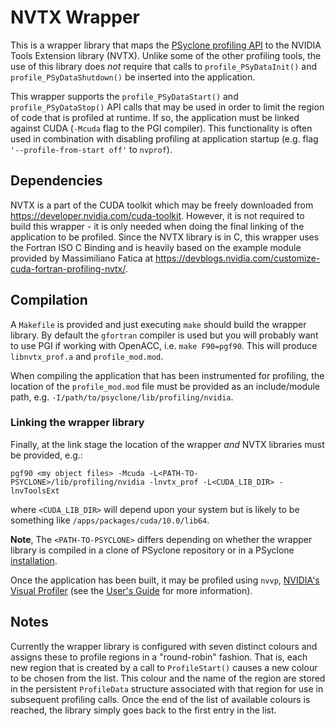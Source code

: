 <!--
## Licence

-------------------------------------------------------------------------------

BSD 3-Clause License

Copyright (c) 2019-2021, Science and Technology Facilities Council.
All rights reserved.

Redistribution and use in source and binary forms, with or without
modification, are permitted provided that the following conditions are met:

* Redistributions of source code must retain the above copyright notice, this
  list of conditions and the following disclaimer.

* Redistributions in binary form must reproduce the above copyright notice,
  this list of conditions and the following disclaimer in the documentation
  and/or other materials provided with the distribution.

* Neither the name of the copyright holder nor the names of its
  contributors may be used to endorse or promote products derived from
  this software without specific prior written permission.

THIS SOFTWARE IS PROVIDED BY THE COPYRIGHT HOLDERS AND CONTRIBUTORS
"AS IS" AND ANY EXPRESS OR IMPLIED WARRANTIES, INCLUDING, BUT NOT
LIMITED TO, THE IMPLIED WARRANTIES OF MERCHANTABILITY AND FITNESS
FOR A PARTICULAR PURPOSE ARE DISCLAIMED. IN NO EVENT SHALL THE
COPYRIGHT HOLDER OR CONTRIBUTORS BE LIABLE FOR ANY DIRECT, INDIRECT,
INCIDENTAL, SPECIAL, EXEMPLARY, OR CONSEQUENTIAL DAMAGES (INCLUDING,
BUT NOT LIMITED TO, PROCUREMENT OF SUBSTITUTE GOODS OR SERVICES;
LOSS OF USE, DATA, OR PROFITS; OR BUSINESS INTERRUPTION) HOWEVER
CAUSED AND ON ANY THEORY OF LIABILITY, WHETHER IN CONTRACT, STRICT
LIABILITY, OR TORT (INCLUDING NEGLIGENCE OR OTHERWISE) ARISING IN
ANY WAY OUT OF THE USE OF THIS SOFTWARE, EVEN IF ADVISED OF THE
POSSIBILITY OF SUCH DAMAGE.

-------------------------------------------------------------------------------
Authors: A. R. Porter, STFC Daresbury Lab,
         I. Kavcic, Met Office
-->

# NVTX Wrapper

This is a wrapper library that maps the [PSyclone profiling API](
https://psyclone.readthedocs.io/en/stable/profiling.html#profiling) to the
NVIDIA Tools Extension library (NVTX). Unlike some of the other
profiling tools, the use of this library does *not* require that calls
to ``profile_PSyDataInit()`` and ``profile_PSyDataShutdown()`` be inserted
into the application.

This wrapper supports the ``profile_PSyDataStart()`` and
``profile_PSyDataStop()`` API calls that may be used in order to limit
the region of code that is profiled at runtime. If so, the application
must be linked against CUDA (``-Mcuda`` flag to the PGI compiler). This
functionality is often used in combination with disabling profiling at
application startup (e.g. flag ``'--profile-from-start off'`` to ``nvprof``).

## Dependencies

NVTX is a part of the CUDA toolkit which may be freely downloaded from
https://developer.nvidia.com/cuda-toolkit. However, it is not required
to build this wrapper - it is only needed when doing the final linking
of the application to be profiled. Since the NVTX library is in C,
this wrapper uses the Fortran ISO C Binding and is heavily based on
the example module provided by Massimiliano Fatica at
https://devblogs.nvidia.com/customize-cuda-fortran-profiling-nvtx/.

## Compilation

A ``Makefile`` is provided and just executing `make` should build the wrapper
library. By default the ``gfortran`` compiler is used but you will probably
want to use PGI if working with OpenACC, i.e. ``make F90=pgf90``. This will
produce ``libnvtx_prof.a`` and ``profile_mod.mod``.

When compiling the application that has been instrumented for
profiling, the location of the ``profile_mod.mod`` file must be provided
as an include/module path, e.g. ``-I/path/to/psyclone/lib/profiling/nvidia``.

### Linking the wrapper library

Finally, at the link stage the location of the wrapper *and* NVTX
libraries must be provided, e.g.:

```shell
pgf90 <my object files> -Mcuda -L<PATH-TO-PSYCLONE>/lib/profiling/nvidia -lnvtx_prof -L<CUDA_LIB_DIR> -lnvToolsExt
```

where ``<CUDA_LIB_DIR>`` will depend upon your system but is likely to be
something like ``/apps/packages/cuda/10.0/lib64``.

**Note**, The ``<PATH-TO-PSYCLONE>`` differs depending on whether the
wrapper library is compiled in a clone of PSyclone repository or in a
PSyclone [installation](./../../README.md#installation).

Once the application has been built, it may be profiled using ``nvvp``,
[NVIDIA's Visual Profiler](
https://developer.nvidia.com/nvidia-visual-profiler) (see the
[User's Guide](https://docs.nvidia.com/cuda/profiler-users-guide/index.html)
for more information).

## Notes

Currently the wrapper library is configured with seven distinct
colours and assigns these to profile regions in a "round-robin" fashion.
That is, each new region that is created by a call to ``ProfileStart()``
causes a new colour to be chosen from the list.  This colour and the
name of the region are stored in the persistent ``ProfileData`` structure
associated with that region for use in subsequent profiling calls. Once the
end of the list of available colours is reached, the library simply goes
back to the first entry in the list.
